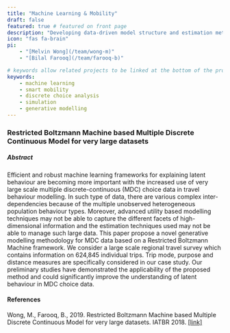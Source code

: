 ```yaml
---
title: "Machine Learning & Mobility"
draft: false
featured: true # featured on front page
description: "Developing data-driven model structure and estimation methods for discrete choice analysis."
icon: "fas fa-brain"
pi:
    - "[Melvin Wong](/team/wong-m)"
    - "[Bilal Farooq](/team/farooq-b)"

# keywords allow related projects to be linked at the bottom of the project page
keywords:
    - machine learning
    - smart mobility
    - discrete choice analysis
    - simulation
    - generative modelling
---
```

<!-- content body -->
### Restricted Boltzmann Machine based Multiple Discrete Continuous Model for very large datasets

##### Abstract

Efficient and robust machine learning frameworks for explaining latent behaviour are becoming more important with the increased use of very large scale multiple discrete-continuous (MDC) choice data in travel behaviour modelling.
In such type of data, there are various complex inter-dependencies because of the multiple unobserved heterogeneous population behaviour types.
Moreover, advanced utility based modelling techniques may not be able to capture the different facets of high-dimensional information and the estimation techniques used may not be able to manage such large data.
This paper propose a novel generative modelling methodology for MDC data based on a Restricted Boltzmann Machine framework. We consider a large scale regional travel survey which contains information on 624,845 individual trips.
Trip mode, purpose and distance measures are specifically considered in our case study. Our preliminary studies have demonstrated the applicability of the proposed method and could significantly improve the understanding of latent behaviour in MDC choice data.

#### References
Wong, M., Farooq, B., 2019. Restricted Boltzmann Machine based Multiple Discrete Continuous Model for very large datasets. IATBR 2018. [[link]](wongfarooq-iatbr-2018.pdf)
